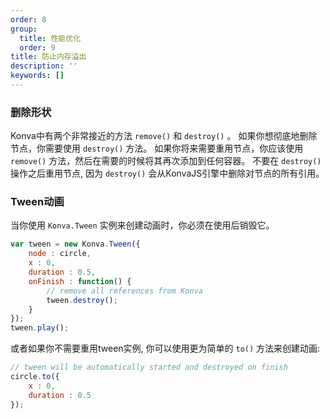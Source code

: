 ```yaml
---
order: 8
group:
  title: 性能优化
  order: 9
title: 防止内存溢出
description: ''
keywords: []
---
```


### 删除形状

Konva中有两个非常接近的方法 `remove()` 和 `destroy()` 。 如果你想彻底地删除节点，你需要使用 `destroy()` 方法。
如果你将来需要重用节点，你应该使用 `remove()` 方法，然后在需要的时候将其再次添加到任何容器。
不要在 `destroy()`操作之后重用节点, 因为 `destroy()` 会从KonvaJS引擎中删除对节点的所有引用。

### Tween动画

当你使用 `Konva.Tween` 实例来创建动画时，你必须在使用后销毁它。

```javascript
var tween = new Konva.Tween({
    node : circle,
    x : 0,
    duration : 0.5,
    onFinish : function() {
        // remove all references from Konva
        tween.destroy();
    }
});
tween.play();
```

或者如果你不需要重用tween实例, 你可以使用更为简单的 `to()` 方法来创建动画:

```javascript
// tween will be automatically started and destroyed on finish
circle.to({
    x : 0,
    duration : 0.5
});
```
